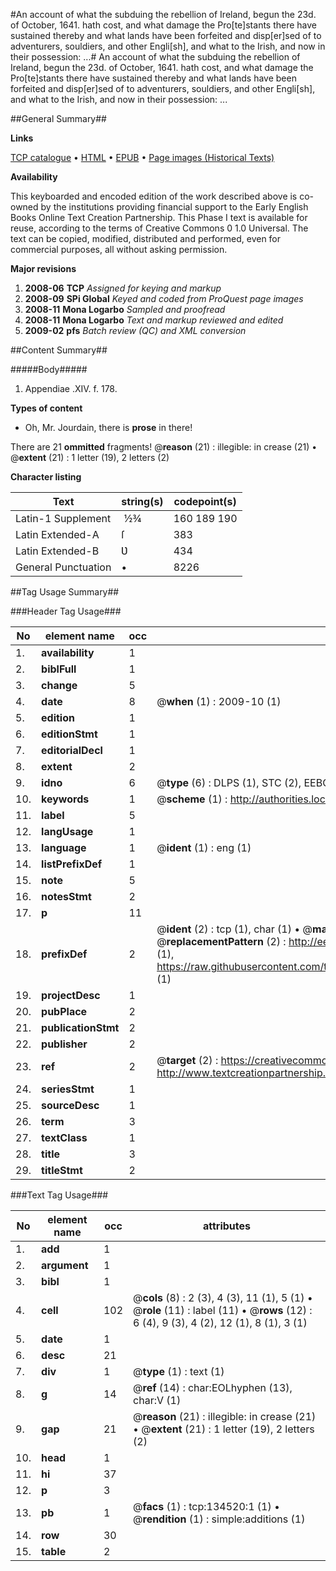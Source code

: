 #An account of what the subduing the rebellion of Ireland, begun the 23d. of October, 1641. hath cost, and what damage the Pro[te]stants there have sustained thereby and what lands have been forfeited and disp[er]sed of to adventurers, souldiers, and other Engli[sh], and what to the Irish, and now in their possession: ...#
An account of what the subduing the rebellion of Ireland, begun the 23d. of October, 1641. hath cost, and what damage the Pro[te]stants there have sustained thereby and what lands have been forfeited and disp[er]sed of to adventurers, souldiers, and other Engli[sh], and what to the Irish, and now in their possession: ...

##General Summary##

**Links**

[TCP catalogue](http://www.ota.ox.ac.uk/tcp/)  • 
[HTML](http://tei.it.ox.ac.uk/tcp/Texts-HTML/free/A75/A75843.html)  • 
[EPUB](http://tei.it.ox.ac.uk/tcp/Texts-EPUB/free/A75/A75843.epub) • 
[Page images (Historical Texts)](https://data.historicaltexts.jisc.ac.uk/view?pubId=eebo-99896552e&pageId=eebo-99896552e-134520-1)

**Availability**

This keyboarded and encoded edition of the
	       work described above is co-owned by the institutions
	       providing financial support to the Early English Books
	       Online Text Creation Partnership. This Phase I text is
	       available for reuse, according to the terms of Creative
	       Commons 0 1.0 Universal. The text can be copied,
	       modified, distributed and performed, even for
	       commercial purposes, all without asking permission.

**Major revisions**

1. __2008-06__ __TCP__ *Assigned for keying and markup*
1. __2008-09__ __SPi Global__ *Keyed and coded from ProQuest page images*
1. __2008-11__ __Mona Logarbo__ *Sampled and proofread*
1. __2008-11__ __Mona Logarbo__ *Text and markup reviewed and edited*
1. __2009-02__ __pfs__ *Batch review (QC) and XML conversion*

##Content Summary##

#####Body#####

1. Appendiae .XIV. f. 178.

**Types of content**

  * Oh, Mr. Jourdain, there is **prose** in there!

There are 21 **ommitted** fragments! 
 @__reason__ (21) : illegible: in crease (21)  •  @__extent__ (21) : 1 letter (19), 2 letters (2)

**Character listing**


|Text|string(s)|codepoint(s)|
|---|---|---|
|Latin-1 Supplement| ½¾|160 189 190|
|Latin Extended-A|ſ|383|
|Latin Extended-B|Ʋ|434|
|General Punctuation|•|8226|

##Tag Usage Summary##

###Header Tag Usage###

|No|element name|occ|attributes|
|---|---|---|---|
|1.|__availability__|1||
|2.|__biblFull__|1||
|3.|__change__|5||
|4.|__date__|8| @__when__ (1) : 2009-10 (1)|
|5.|__edition__|1||
|6.|__editionStmt__|1||
|7.|__editorialDecl__|1||
|8.|__extent__|2||
|9.|__idno__|6| @__type__ (6) : DLPS (1), STC (2), EEBO-CITATION (1), PROQUEST (1), VID (1)|
|10.|__keywords__|1| @__scheme__ (1) : http://authorities.loc.gov/ (1)|
|11.|__label__|5||
|12.|__langUsage__|1||
|13.|__language__|1| @__ident__ (1) : eng (1)|
|14.|__listPrefixDef__|1||
|15.|__note__|5||
|16.|__notesStmt__|2||
|17.|__p__|11||
|18.|__prefixDef__|2| @__ident__ (2) : tcp (1), char (1)  •  @__matchPattern__ (2) : ([0-9\-]+):([0-9IVX]+) (1), (.+) (1)  •  @__replacementPattern__ (2) : http://eebo.chadwyck.com/downloadtiff?vid=$1&page=$2 (1), https://raw.githubusercontent.com/textcreationpartnership/Texts/master/tcpchars.xml#$1 (1)|
|19.|__projectDesc__|1||
|20.|__pubPlace__|2||
|21.|__publicationStmt__|2||
|22.|__publisher__|2||
|23.|__ref__|2| @__target__ (2) : https://creativecommons.org/publicdomain/zero/1.0/ (1), http://www.textcreationpartnership.org/docs/. (1)|
|24.|__seriesStmt__|1||
|25.|__sourceDesc__|1||
|26.|__term__|3||
|27.|__textClass__|1||
|28.|__title__|3||
|29.|__titleStmt__|2||


###Text Tag Usage###

|No|element name|occ|attributes|
|---|---|---|---|
|1.|__add__|1||
|2.|__argument__|1||
|3.|__bibl__|1||
|4.|__cell__|102| @__cols__ (8) : 2 (3), 4 (3), 11 (1), 5 (1)  •  @__role__ (11) : label (11)  •  @__rows__ (12) : 6 (4), 9 (3), 4 (2), 12 (1), 8 (1), 3 (1)|
|5.|__date__|1||
|6.|__desc__|21||
|7.|__div__|1| @__type__ (1) : text (1)|
|8.|__g__|14| @__ref__ (14) : char:EOLhyphen (13), char:V (1)|
|9.|__gap__|21| @__reason__ (21) : illegible: in crease (21)  •  @__extent__ (21) : 1 letter (19), 2 letters (2)|
|10.|__head__|1||
|11.|__hi__|37||
|12.|__p__|3||
|13.|__pb__|1| @__facs__ (1) : tcp:134520:1 (1)  •  @__rendition__ (1) : simple:additions (1)|
|14.|__row__|30||
|15.|__table__|2||

